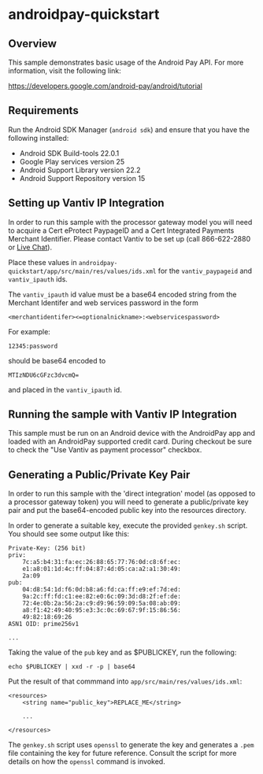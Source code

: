 # androidpay-quickstart

## Overview
This sample demonstrates basic usage of the Android Pay API.  For more information, visit the following link:

https://developers.google.com/android-pay/android/tutorial

## Requirements
Run the Android SDK Manager (`android sdk`) and ensure that you have the following installed:

  * Android SDK Build-tools 22.0.1
  * Google Play services version 25
  * Android Support Library version 22.2
  * Android Support Repository version 15
  
## Setting up Vantiv IP Integration
In order to run this sample with the processor gateway model you will need to acquire a Cert eProtect PaypageID
and a Cert Integrated Payments Merchant Identifier. Please contact Vantiv to be set up 
(call 866-622-2880 or [Live Chat](https://chat.vantiv.com/Sales/i3Root/chat-session.htm)).

Place these values in `androidpay-quickstart/app/src/main/res/values/ids.xml` for the `vantiv_paypageid` and 
`vantiv_ipauth` ids.

The `vantiv_ipauth` id value must be a base64 encoded string from the Merchant Identifer and web services password
in the form 
```
<merchantidentifer><=optionalnickname>:<webservicespassword>
```
For example: 
```
12345:password
```
should be base64 encoded to
```
MTIzNDU6cGFzc3dvcmQ=
```
and placed in the `vantiv_ipauth` id.

## Running the sample with Vantiv IP Integration
This sample must be run on an Android device with the AndroidPay app and loaded with an AndroidPay supported
credit card. During checkout be sure to check the "Use Vantiv as payment processor" checkbox.

## Generating a Public/Private Key Pair
In order to run this sample with the 'direct integration' model (as opposed to a processor gateway token) 
you will need to generate a public/private key pair and put the base64-encoded
public key into the resources directory.

In order to generate a suitable key, execute the provided `genkey.sh` script.  You should see
some output like this:

```
Private-Key: (256 bit)
priv:
    7c:a5:b4:31:fa:ec:26:88:65:77:76:0d:c8:6f:ec:
    e1:a8:01:1d:4c:ff:04:87:4d:05:ca:a2:a1:30:49:
    2a:09
pub:
    04:d8:54:1d:f6:0d:b8:a6:fd:ca:ff:e9:ef:7d:ed:
    9a:2c:ff:fd:c1:ee:82:e0:6c:09:3d:d8:2f:ef:de:
    72:4e:0b:2a:56:2a:c9:d9:96:59:09:5a:08:ab:09:
    a8:f1:42:49:40:95:e3:3c:0c:69:67:9f:15:86:56:
    49:82:18:69:26
ASN1 OID: prime256v1

...
```

Taking the value of the `pub` key and as $PUBLICKEY, run the following:

```
echo $PUBLICKEY | xxd -r -p | base64
```

Put the result of that commmand into `app/src/main/res/values/ids.xml`:

```
<resources>
    <string name="public_key">REPLACE_ME</string>

    ...

</resources>
```

The `genkey.sh` script uses `openssl` to generate the key and generates a `.pem` file containing
the key for future reference. Consult the script for more details on how the `openssl` command is
invoked.
